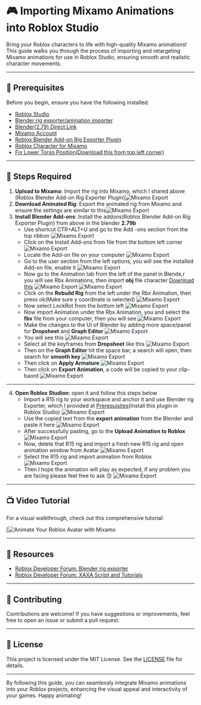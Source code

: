# 🎮 Importing Mixamo Animations into Roblox Studio

Bring your Roblox characters to life with high-quality Mixamo animations! This guide walks you through the process of importing and retargeting Mixamo animations for use in Roblox Studio, ensuring smooth and realistic character movements.

---

## 🧰 Prerequisites

Before you begin, ensure you have the following installed:

- [Roblox Studio](https://www.roblox.com/create)
- [Blender rig exporter/animation importer](https://www.roblox.com/library/716953901/Blender-rig-exporter-animation-importer)
- [Blender(2.79) Direct Link](https://download.blender.org/release/Blender2.79/blender-2.79b-windows64.zip)
- [Mixamo Account](https://www.mixamo.com/)
- [Roblox Blender Add-on Rig Exporter Plugin](https://pastebin.com/raw/fKtXPwKx)
- [Roblox Character for Mixamo](https://devforum-uploads.s3.dualstack.us-east-2.amazonaws.com/uploads/original/3X/b/d/bd22d7f9be43ef5800a6f670bd2118ddf6187ff7.fbx)
- [Fix Lower Torso Position(Download this from top left corner)](Animation/Fix_Lower_Torso.lua)

---

## 🔄 Steps Required
1. **Upload to Mixamo**: Import the rig into Mixamo, which I shared above (Roblox Blender Add-on Rig Exporter Plugin)![Mixamo Export](Pics/MixamoAnimations.png)
2. **Download Animated Rig**: Export the animated rig from Mixamo and ensure the settings are similar to this![Mixamo Export](Pics/Mixamo%20Export.png)
3. **Install Blender Add-ons**: Install the addons(Roblox Blender Add-on Rig Exporter Plugin) from above in the blender **2.79b**
   - Use shortcut CTR+ALT+U and go to the Add -ons section from the top ribbon
     ![Mixamo Export](Pics/InstalllingPlugin1.png)
   - Click on the Install Add-ons from file from the bottom left corner
     ![Mixamo Export](Pics/InstalllingPlugin2.png)
   - Locate the Add-on file on your computer
     ![Mixamo Export](Pics/InstalllingPlugin3.png)
   - Go to the user section from the left options, you will see the installed Add-on file, enable it
     ![Mixamo Export](Pics/InstalllingPlugin4.png)
   - Now go to the Animation tab from the left of the panel in Blende,r you will see Rbx Animations, then import **obj** file character [Download this](https://github.com/nitingit7/MixamoToRobloxStudio/blob/1af366c7da4dbdd31b3f3f8a07838458b3e8d901/BaseModel.obj)
     ![Mixamo Export](Pics/InstalllingPlugin5.png)
     ![Mixamo Export](Pics/InstalllingPlugin6.png)
   - Click on the **Rebuild Rig** from the left under the Rbx Animation, then press ok(Make sure y coordinate is selected)
     ![Mixamo Export](Pics/InstalllingPlugin7.png)
   - Now select LockRot from the bottom left
    ![Mixamo Export](Pics/InstalllingPlugin8.png)
   - Now import Animation under the Rbx Animation, you and select the **fbx** file from your computer, then you will see
     ![Mixamo Export](Pics/InstalllingPlugin9.png)
   - Make the changes to the  UI of Blender by adding more space/panel for **Dropsheet** and **Graph Editor**
     ![Mixamo Export](Pics/InstalllingPlugin10.png)
   - You will see this
     ![Mixamo Export](Pics/InstalllingPlugin11.png)
   - Select all the keyframes from **Dropsheet** like this
     ![Mixamo Export](Pics/InstalllingPlugin12.png)
   - Then on the **Graph Editor** hit the space bar, a search will open, then search for **smooth key**
     ![Mixamo Export](Pics/InstalllingPlugin13.png)
   - Then click on **Apply Armature**
     ![Mixamo Export](Pics/InstalllingPlugin14.png)
   - Then click on **Export Animation**, a code will be copied to your clip-baord
     ![Mixamo Export](Pics/InstalllingPlugin15.png)
---
4. **Open Roblox Studion**: open it and follow this steps below
   - Import a R15 rig to your workspace and anchor it and use Blender rig Exporter, which I provided at [Prerequisites](#-prerequisites)(Install this plugin in Roblox Studio)
     ![Mixamo Export](Pics/RobloxImporting1.png)
   - Use the copied text from the **export animation** from the Blender and paste it here
     ![Mixamo Export](Pics/RobloxImporting2.png)
   - After successfully pasting, go to the **Upload Animation to Roblox**
     ![Mixamo Export](Pics/RobloxImporting3.png)
   - Now, delete that R15 rig and import a fresh new R15 rig and open animation window from Avatar
     ![Mixamo Export](Pics/RobloxImporting4.png)
   - Select the R15 rig and import animation from Roblox
     ![Mixamo Export](Pics/RobloxImporting5.png)
   - Then I hope the animation will play as expected, if any problem you are facing please feel free to ask :blush:
     ![Mixamo Export](Pics/RobloxImporting6.png)
---  

## 📺 Video Tutorial

For a visual walkthrough, check out this comprehensive tutorial:

[![Animate Your Roblox Avatar with Mixamo](https://www.youtube.com/@NitinKr7)

---

## 🧩 Resources

- [Roblox Developer Forum: Blender rig exporter](https://devforum.roblox.com/t/blender-rig-exporteranimation-importer/34729)
- [Roblox Developer Forum: XAXA Script and Tutorials](https://devforum.roblox.com/t/blender-rig-exporteranimation-importer/34729/214)

---

## 🤝 Contributing

Contributions are welcome! If you have suggestions or improvements, feel free to open an issue or submit a pull request.

---

## 📄 License

This project is licensed under the MIT License. See the [LICENSE](LICENSE) file for details.

---

By following this guide, you can seamlessly integrate Mixamo animations into your Roblox projects, enhancing the visual appeal and interactivity of your games. Happy animating!
